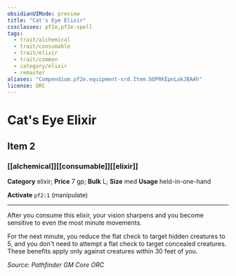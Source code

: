 ```yaml
---
obsidianUIMode: preview
title: "Cat's Eye Elixir"
cssclasses: pf2e,pf2e-spell
tags:
  - trait/alchemical
  - trait/consumable
  - trait/elixir
  - trait/common
  - category/elixir
  - remaster
aliases: "Compendium.pf2e.equipment-srd.Item.bQPRKEpnLakJBAAh"
license: ORC
---
```

# Cat's Eye Elixir
## Item 2
### [[alchemical]][[consumable]][[elixir]]

**Category** elixir; 
**Price** 7 gp; 
**Bulk** L; **Size** med
**Usage** held-in-one-hand

**Activate** `pf2:1` (manipulate)

* * *

After you consume this elixir, your vision sharpens and you become sensitive to even the most minute movements.

For the next minute, you reduce the flat check to target hidden creatures to 5, and you don't need to attempt a flat check to target concealed creatures. These benefits apply only against creatures within 30 feet of you.

*Source: Pathfinder GM Core*
*ORC*